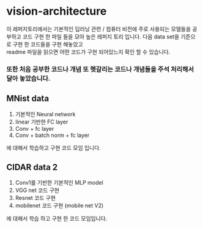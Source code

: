 # vision-architecture
이 레퍼지토리에서는 기본적인 딥러닝 관련 / 컴퓨터 비전에 주로 사용되는 
모델들을 공부하고 코드 구현 한 파일 들을 모아 높은 레퍼지 토리 입니다. 
다음 data set을 기준으로 구현 한 코드들을 구현 해놓았고  
readme 파일을 읽으면 어떤 코드가 구현 되어있느지 확인 할 수 있습니다. 

### 또한 처음 공부한 코드나 개념 또 헷갈리는 코드나 개념들을 주석 처리해서 달아 놓았습니다. 


## MNist data 
1. 기본적인 Neural network
2. linear 기반한 FC layer
3. Conv + fc layer
4. Conv + batch norm + fc layer

에 대해서 학습하고 구현 코드 모임 입니다. 

## CIDAR data 2 
1. Conv1를 기반한 기본적인 MLP model
2. VGG net 코드 구현
3. Resnet 코드 구현
4. mobilenet 코드 구현 (mobile net V2)

에 대해서 학습 하고 구현 한 코드 모임입니다. 
